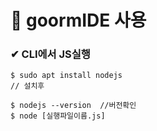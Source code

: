 # 📙 goormIDE 사용

### ✔ CLI에서 JS실행

```terminal
$ sudo apt install nodejs
// 설치후

$ nodejs --version  //버전확인
$ node [실행파일이름.js]
```